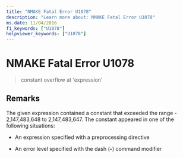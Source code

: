 ```yaml
---
title: "NMAKE Fatal Error U1078"
description: "Learn more about: NMAKE Fatal Error U1078"
ms.date: 11/04/2016
f1_keywords: ["U1078"]
helpviewer_keywords: ["U1078"]
---
```

# NMAKE Fatal Error U1078

> constant overflow at 'expression'

## Remarks

The given expression contained a constant that exceeded the range - 2,147,483,648 to 2,147,483,647. The constant appeared in one of the following situations:

- An expression specified with a preprocessing directive

- An error level specified with the dash (**-**) command modifier

